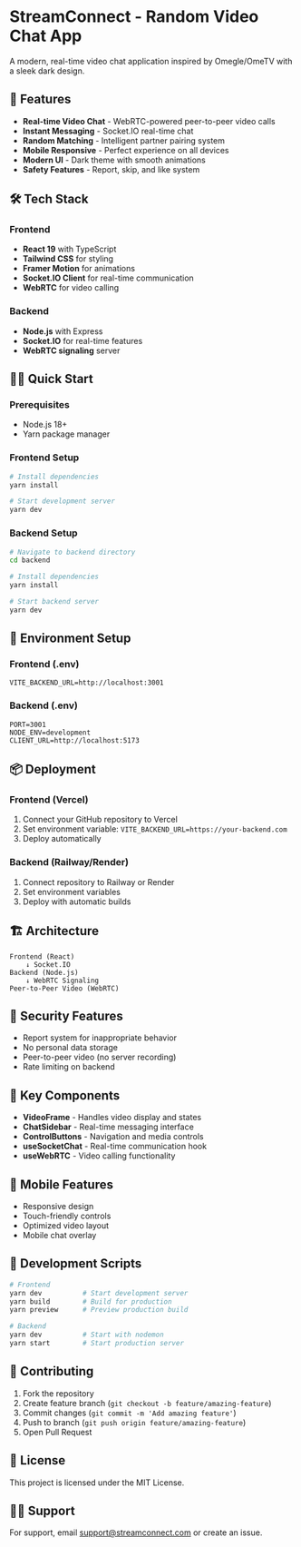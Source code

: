 # StreamConnect - Random Video Chat App

A modern, real-time video chat application inspired by Omegle/OmeTV with a sleek dark design.

## 🚀 Features

- **Real-time Video Chat** - WebRTC-powered peer-to-peer video calls
- **Instant Messaging** - Socket.IO real-time chat
- **Random Matching** - Intelligent partner pairing system
- **Mobile Responsive** - Perfect experience on all devices
- **Modern UI** - Dark theme with smooth animations
- **Safety Features** - Report, skip, and like system

## 🛠️ Tech Stack

### Frontend
- **React 19** with TypeScript
- **Tailwind CSS** for styling
- **Framer Motion** for animations
- **Socket.IO Client** for real-time communication
- **WebRTC** for video calling

### Backend
- **Node.js** with Express
- **Socket.IO** for real-time features
- **WebRTC signaling** server

## 🏃‍♂️ Quick Start

### Prerequisites
- Node.js 18+
- Yarn package manager

### Frontend Setup
```bash
# Install dependencies
yarn install

# Start development server
yarn dev
```

### Backend Setup
```bash
# Navigate to backend directory
cd backend

# Install dependencies
yarn install

# Start backend server
yarn dev
```

## 🔧 Environment Setup

### Frontend (.env)
```env
VITE_BACKEND_URL=http://localhost:3001
```

### Backend (.env)
```env
PORT=3001
NODE_ENV=development
CLIENT_URL=http://localhost:5173
```

## 📦 Deployment

### Frontend (Vercel)
1. Connect your GitHub repository to Vercel
2. Set environment variable: `VITE_BACKEND_URL=https://your-backend.com`
3. Deploy automatically

### Backend (Railway/Render)
1. Connect repository to Railway or Render
2. Set environment variables
3. Deploy with automatic builds

## 🏗️ Architecture

```
Frontend (React)
    ↓ Socket.IO
Backend (Node.js)
    ↓ WebRTC Signaling
Peer-to-Peer Video (WebRTC)
```

## 🔐 Security Features

- Report system for inappropriate behavior
- No personal data storage
- Peer-to-peer video (no server recording)
- Rate limiting on backend

## 🎯 Key Components

- **VideoFrame** - Handles video display and states
- **ChatSidebar** - Real-time messaging interface
- **ControlButtons** - Navigation and media controls
- **useSocketChat** - Real-time communication hook
- **useWebRTC** - Video calling functionality

## 📱 Mobile Features

- Responsive design
- Touch-friendly controls
- Optimized video layout
- Mobile chat overlay

## 🚦 Development Scripts

```bash
# Frontend
yarn dev          # Start development server
yarn build        # Build for production
yarn preview      # Preview production build

# Backend
yarn dev          # Start with nodemon
yarn start        # Start production server
```

## 🤝 Contributing

1. Fork the repository
2. Create feature branch (`git checkout -b feature/amazing-feature`)
3. Commit changes (`git commit -m 'Add amazing feature'`)
4. Push to branch (`git push origin feature/amazing-feature`)
5. Open Pull Request

## 📄 License

This project is licensed under the MIT License.

## 🙋‍♂️ Support

For support, email support@streamconnect.com or create an issue.
